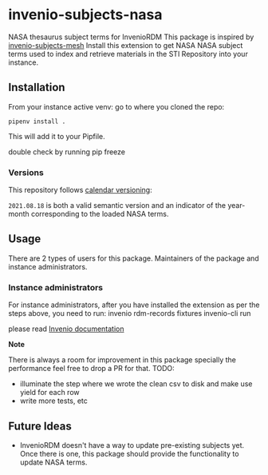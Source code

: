 # invenio-subjects-nasa

NASA thesaurus subject terms for InvenioRDM
This package is inspired by [invenio-subjects-mesh](https://github.com/galterlibrary/invenio-subjects-mesh)
Install this extension to get NASA NASA subject terms used to index and retrieve materials in the STI Repository into your instance.

## Installation

From your instance active venv:
go to where you cloned the repo:

    pipenv install .

This will add it to your Pipfile.

double check by running
pip freeze

### Versions

This repository follows [calendar versioning](https://calver.org/):

`2021.08.18` is both a valid semantic version and an indicator of the year-month corresponding to the loaded NASA terms.


## Usage

There are 2 types of users for this package. Maintainers of the package and instance administrators.

### Instance administrators

For instance administrators, after you have installed the extension as per the steps above, you need to run:
invenio rdm-records fixtures
invenio-cli run

please read [Invenio documentation](https://inveniordm.docs.cern.ch/customize/vocabularies/subjects/)

**Note**

There is always a room for improvement in this package specially the performance feel free to drop a PR for that.
TODO:
- illuminate the step where we wrote the clean csv to disk and make use yield for each row
- write more tests, etc


## Future Ideas

- InvenioRDM doesn't have a way to update pre-existing subjects yet. Once there is one,
  this package should provide the functionality to update NASA terms.